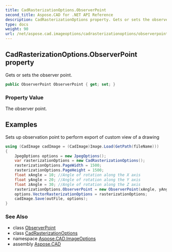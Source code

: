 ```yaml
---
title: CadRasterizationOptions.ObserverPoint
second_title: Aspose.CAD for .NET API Reference
description: CadRasterizationOptions property. Gets or sets the observer point
type: docs
weight: 90
url: /net/aspose.cad.imageoptions/cadrasterizationoptions/observerpoint/
---
```

## CadRasterizationOptions.ObserverPoint property

Gets or sets the observer point.

```csharp
public ObserverPoint ObserverPoint { get; set; }
```

### Property Value

The observer point.

## Examples

Sets up observation point to perform export of custom view of a drawing

```csharp
using (CadImage cadImage = (CadImage)Image.Load(GetPath(fileName)))
{
    JpegOptions options = new JpegOptions();
    var rasterizationOptions = new CadRasterizationOptions();
    rasterizationOptions.PageWidth = 1500;
    rasterizationOptions.PageHeight = 1500;
    float xAngle = 10; //Angle of rotation along the X axis
    float yAngle = 20; //Angle of rotation along the Y axis
    float zAngle = 30; //Angle of rotation along the Z axis
    rasterizationOptions.ObserverPoint = new ObserverPoint(xAngle, yAngle, zAngle);
    options.VectorRasterizationOptions = rasterizationOptions;
    cadImage.Save(outFile, options);
}
```

### See Also

* class [ObserverPoint](../../../aspose.cad.fileformats/observerpoint/)
* class [CadRasterizationOptions](../)
* namespace [Aspose.CAD.ImageOptions](../../cadrasterizationoptions/)
* assembly [Aspose.CAD](../../../)


